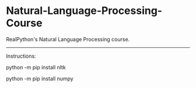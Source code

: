# Natural-Language-Processing-Course
RealPython's Natural Language Processing course.

______________________________________________________________________

Instructions:

python -m pip install nltk

python -m pip install numpy


